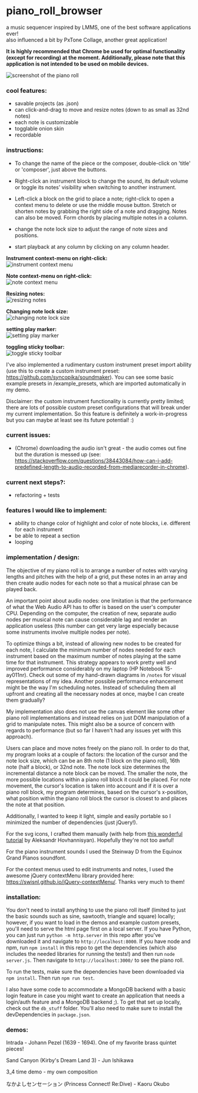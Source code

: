 # piano_roll_browser    
a music sequencer inspired by LMMS, one of the best software applications ever!    
also influenced a bit by PxTone Collage, another great application!    
    
**It is highly recommended that Chrome be used for optimal functionality (except for recording) at the moment. Additionally, please note that this application is not intended to be used on mobile devices.**    
    
![screenshot of the piano roll](screenshots/current.png "current look")    
    
### cool features:    
- savable projects (as .json)    
- can click-and-drag to move and resize notes (down to as small as 32nd notes)   
- each note is customizable    
- togglable onion skin    
- recordable    
    
### instructions:    
- To change the name of the piece or the composer, double-click on 'title' or 'composer', just above the buttons.     
    
- Right-click an instrument block to change the sound, its default volume or toggle its notes' visibility when switching to another instrument.    
    
- Left-click a block on the grid to place a note; right-click to open a context menu to delete or use the middle mouse button. Stretch or shorten notes by grabbing the right side of a note and dragging. Notes can also be moved. Form chords by placing multiple notes in a column.    
    
- change the note lock size to adjust the range of note sizes and positions.    
    
- start playback at any column by clicking on any column header.    
    
**Instrument context-menu on right-click:**    
![instrument context menu](screenshots/instrument_menu.gif "instrument context menu")   
    
**Note context-menu on right-click:**    
![note context menu](screenshots/note_menu.gif "note context menu")   
    
**Resizing notes:**    
![resizing notes](screenshots/note_resize.gif "resizing notes")    
    
**Changing note lock size:**    
![changing note lock size](screenshots/note_lock.gif "changing note lock size")    
    
**setting play marker:**    
![setting play marker](screenshots/playmarker.gif "setting playback at a certain column with the play marker")    
    
**toggling sticky toolbar:**    
![toggle sticky toolbar](screenshots/sticky_toolbar.gif "toggling the toolbar to be sticky")    
    
I've also implemented a rudimentary custom instrument preset import ability (use this to create a custom instrument preset: https://github.com/syncopika/soundmaker). You can see some basic example presets in /example_presets, which are imported automatically in my demo.    
    
Disclaimer: the custom instrument functionality is currently pretty limited; there are lots of possible custom preset configurations that will break under my current implementation. So this feature is definitely a work-in-progress but you can maybe at least see its future potential! :)    
    
### current issues:        
- (Chrome) downloading the audio isn't great - the audio comes out fine but the duration is messed up (see: https://stackoverflow.com/questions/38443084/how-can-i-add-predefined-length-to-audio-recorded-from-mediarecorder-in-chrome).    
    
### current next steps?:    
- refactoring + tests    
    
### features I would like to implement:    
- ability to change color of highlight and color of note blocks, i.e. different for each instrument    
- be able to repeat a section    
- looping
    
### implementation / design:    
The objective of my piano roll is to arrange a number of notes with varying lengths and pitches with the help of a grid, put these notes in an array and then create audio nodes for each note so that a musical phrase can be played back.    
    
An important point about audio nodes: one limitation is that the performance of what the Web Audio API has to offer is based on the user's computer CPU. Depending on the computer, the creation of new, separate audio nodes per musical note can cause considerable lag and render an application useless (this number can get very large especially because some instruments involve multiple nodes per note).    
    
To optimize things a bit, instead of allowing new nodes to be created for each note, I calculate the minimum number of nodes needed for each instrument based on the maximum number of notes playing at the same time for that instrument. This strategy appears to work pretty well and improved performance considerably on my laptop (HP Notebook 15-ay011nr). Check out some of my hand-drawn diagrams in `/notes` for visual representations of my idea. Another possible performance enhancement might be the way I'm scheduling notes. Instead of scheduling them all upfront and creating all the necessary nodes at once, maybe I can create them gradually?
    
My implementation also does not use the canvas element like some other piano roll implementations and instead relies on just DOM manipulation of a grid to manipulate notes. This might also be a source of concern with regards to performance (but so far I haven't had any issues yet with this approach).    
    
Users can place and move notes freely on the piano roll. In order to do that, my program looks at a couple of factors: the location of the cursor and the note lock size, which can be an 8th note (1 block on the piano roll), 16th note (half a block), or 32nd note. The note lock size determines the incremental distance a note block can be moved. The smaller the note, the more possible locations within a piano roll block it could be placed. For note movement, the cursor's location is taken into account and if it is over a piano roll block, my program determines, based on the cursor's x-position, what position within the piano roll block the cursor is closest to and places the note at that position.    
    
Additionally, I wanted to keep it light, simple and easily portable so I minimized the number of dependencies (just jQuery!).    
    
For the svg icons, I crafted them manually (with help from [this wonderful tutorial](https://www.aleksandrhovhannisyan.com/blog/svg-tutorial-how-to-code-svg-icons-by-hand/) by Aleksandr Hovhannisyan). Hopefully they're not too awful!    
    
For the piano instrument sounds I used the Steinway D from the Equinox Grand Pianos soundfont.    
    
For the context menus used to edit instruments and notes, I used the awesome jQuery contextMenu library provided here: https://swisnl.github.io/jQuery-contextMenu/. Thanks very much to them!    
    
### installation:    
You don't need to install anything to use the piano roll itself (limited to just the basic sounds such as sine, sawtooth, triangle and square) locally; however, if you want to load in the demos and example custom presets, you'll need to serve the html page first on a local server. If you have Python, you can just run `python -m http.server` in this repo after you've downloaded it and navigate to `http://localhost:8000`. If you have node and npm, run `npm install` in this repo to get the dependencies (which also includes the needed libraries for running the tests!) and then run `node server.js`. Then navigate to `http://localhost:3000/` to see the piano roll.    
    
To run the tests, make sure the dependencies have been downloaded via `npm install`. Then run `npm run test`.    
    
I also have some code to accommodate a MongoDB backend with a basic login feature in case you might want to create an application that needs a login/auth feature and a MongoDB backend ;). To get that set up locally, check out the `db_stuff` folder. You'll also need to make sure to install the devDependencies in `package.json`.    
    
### demos:    
Intrada - Johann Pezel (1639 - 1694). One of my favorite brass quintet pieces!    
    
Sand Canyon (Kirby's Dream Land 3) - Jun Ishikawa
    
3_4 time demo - my own composition    
    
なかよしセンセーション (Princess Connect! Re:Dive) - Kaoru Okubo


    

